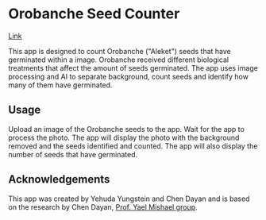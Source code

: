 # Orobanche Seed Counter

[Link](https://yehuda-yu-aleket-count-seeds-app-aleket-streamlit-pnu1sd.streamlit.app/)

This app is designed to count Orobanche ("Aleket") seeds that have germinated within a image.
Orobanche received different biological treatments that affect the amount of seeds germinated. The app uses image processing and AI to separate background, count seeds and identify how many of them have germinated.

## Usage
Upload an image of the Orobanche seeds to the app.
Wait for the app to process the photo.
The app will display the photo with the background removed and the seeds identified and counted.
The app will also display the number of seeds that have germinated.

## Acknowledgements

This app was created by Yehuda Yungstein and Chen Dayan and is based on the research by Chen Dayan, [Prof. Yael Mishael group](https://yaelmishael.wixsite.com/soil-and-water).

